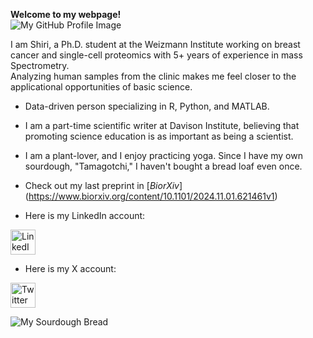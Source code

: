 **Welcome to my webpage!** <br>
![My GitHub Profile Image](https://github.com/shirikara.png)

I am Shiri, a Ph.D. student at the Weizmann Institute working on breast cancer and single-cell proteomics with 5+ years of experience in mass Spectrometry.<br> 
Analyzing human samples from the clinic makes me feel closer to the applicational opportunities of basic science.<br> 
- Data-driven person specializing in R, Python, and MATLAB.<br> 
- I am a part-time scientific writer at Davison Institute, believing that promoting science education is as important as being a scientist.<br> 
- I am a plant-lover, and I enjoy practicing yoga. Since I have my own sourdough, "Tamagotchi," I haven't bought a bread loaf even once.<br> 

- Check out my last preprint in [_BiorXiv_]<br>(https://www.biorxiv.org/content/10.1101/2024.11.01.621461v1)

- Here is my LinkedIn account:<br>
<a href="https://www.linkedin.com/in/shiri-karagach-73b381138/" target="_blank">
    <img src="https://github.com/user-attachments/assets/6d8a0342-dbf6-4261-9ab9-8f4222535718" alt="LinkedIn Logo" width="40">
</a>

- Here is my X account: <br>

<a href="https://twitter.com/SKaragach" target="_blank">
    <img src="https://img.freepik.com/free-vector/new-twitter-logo-x-icon-black-background_1017-45427.jpg?t=st=1730800278~exp=1730803878~hmac=5448a6040160db7e9baca77a228b669ebc855fd20239ae9fa911f7af86f516e2&w=996" alt="Twitter Logo" width="40">
</a>

![My Sourdough Bread](https://raw.githubusercontent.com/shiri-karagach/my-repo/main/IMG_20230601_082702.jpg)

